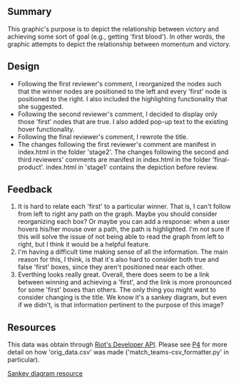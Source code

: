 ## Summary
This graphic's purpose is to depict the relationship between victory and achieving some sort of goal (e.g., getting 'first blood'). In other words, the graphic attempts to depict the relationship between momentum and victory.

## Design
* Following the first reviewer's comment, I reorganized the nodes such that the winner nodes are positioned to the left and every 'first' node is positioned to the right. I also included the highlighting functionality that she suggested.
* Following the second reviewer's comment, I decided to display only those 'first' nodes that are true. I also added pop-up text to the existing hover functionality.
* Following the final reviewer's comment, I rewrote the title.
* The changes following the first reviewer's comment are manifest in index.html in the folder 'stage2'. The changes following the second and third reviewers' comments are manifest in index.html in the folder 'final-product'. index.html in 'stage1' contains the depiction before review.

## Feedback
1. It is hard to relate each 'first' to a particular winner. That is, I can't follow from left to right any path on the graph. Maybe you should consider reorganizing each box? Or maybe you can add a response: when a user hovers his/her mouse over a path, the path is highlighted. I'm not sure if this will solve the issue of not being able to read the graph from left to right, but I think it would be a helpful feature.
2. I'm having a difficult time making sense of all the information. The main reason for this, I think, is that it's also hard to consider both true and false 'first' boxes, since they aren't positioned near each other.
3. Everthing looks really great. Overall, there does seem to be a link between winning and achieving a 'first', and the link is more pronounced for some 'first' boxes than others. The only thing you might want to consider changing is the title. We know it's a sankey diagram, but even if we didn't, is that information pertinent to the purpose of this image?

## Resources
This data was obtain through [Riot's Developer API](https://developer.riotgames.com/getting-started.html). Please see [P4](https://github.com/uipo78/data-analyst-nanodegree/tree/master/P4) for more detail on how 'orig_data.csv' was made ('match_teams-csv_formatter.py' in particular).

[Sankey diagram resource](https://bost.ocks.org/mike/sankey/)